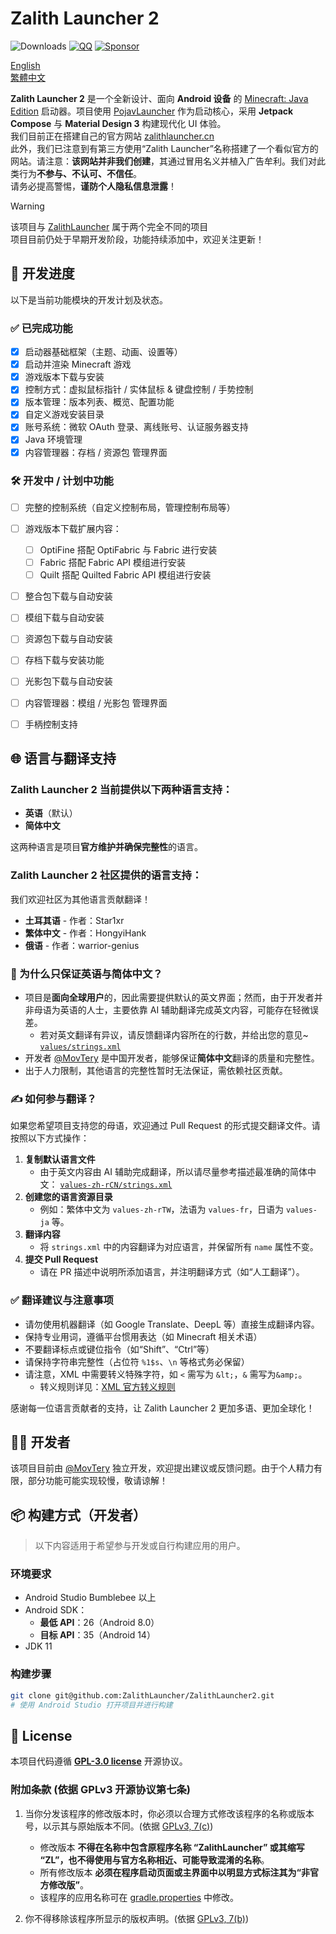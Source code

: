 # Zalith Launcher 2
![Downloads](https://img.shields.io/github/downloads/ZalithLauncher/ZalithLauncher2/total)
[![QQ](https://img.shields.io/badge/QQ-blue)](https://qm.qq.com/q/2MVxS0B29y)
[![Sponsor](https://img.shields.io/badge/sponsor-30363D?logo=GitHub-Sponsors)](https://afdian.com/a/MovTery)

[English](README.md)  
[繁體中文](README_ZH_TW.md)

**Zalith Launcher 2** 是一个全新设计、面向 **Android 设备** 的 [Minecraft: Java Edition](https://www.minecraft.net/) 启动器。项目使用 [PojavLauncher](https://github.com/PojavLauncherTeam/PojavLauncher/tree/v3_openjdk/app_pojavlauncher/src/main/jni) 作为启动核心，采用 **Jetpack Compose** 与 **Material Design 3** 构建现代化 UI 体验。  
我们目前正在搭建自己的官方网站 [zalithlauncher.cn](https://zalithlauncher.cn)  
此外，我们已注意到有第三方使用“Zalith Launcher”名称搭建了一个看似官方的网站。请注意：**该网站并非我们创建**，其通过冒用名义并植入广告牟利。我们对此类行为**不参与、不认可、不信任**。  
请务必提高警惕，**谨防个人隐私信息泄露**！  

> [!WARNING]
> 该项目与 [ZalithLauncher](https://github.com/ZalithLauncher/ZalithLauncher) 属于两个完全不同的项目  
> 项目目前仍处于早期开发阶段，功能持续添加中，欢迎关注更新！





## 📅 开发进度

以下是当前功能模块的开发计划及状态。

### ✅ 已完成功能

* [x] 启动器基础框架（主题、动画、设置等）
* [x] 启动并渲染 Minecraft 游戏
* [x] 游戏版本下载与安装
* [x] 控制方式：虚拟鼠标指针 / 实体鼠标 & 键盘控制 / 手势控制
* [x] 版本管理：版本列表、概览、配置功能
* [x] 自定义游戏安装目录
* [x] 账号系统：微软 OAuth 登录、离线账号、认证服务器支持
* [x] Java 环境管理
* [x] 内容管理器：存档 / 资源包 管理界面

### 🛠️ 开发中 / 计划中功能

* [ ] 完整的控制系统（自定义控制布局，管理控制布局等）
* [ ] 游戏版本下载扩展内容：
    * [ ] OptiFine 搭配 OptiFabric 与 Fabric 进行安装
    * [ ] Fabric 搭配 Fabric API 模组进行安装
    * [ ] Quilt 搭配 Quilted Fabric API 模组进行安装
* [ ] 整合包下载与自动安装
* [ ] 模组下载与自动安装
* [ ] 资源包下载与自动安装
* [ ] 存档下载与安装功能
* [ ] 光影包下载与自动安装
* [ ] 内容管理器：模组 / 光影包 管理界面
* [ ] 手柄控制支持



## 🌐 语言与翻译支持

### Zalith Launcher 2 当前提供以下两种语言支持：

* **英语**（默认）
* **简体中文**

这两种语言是项目**官方维护并确保完整性**的语言。

### Zalith Launcher 2 社区提供的语言支持：

我们欢迎社区为其他语言贡献翻译！

* **土耳其语** - 作者：Star1xr
* **繁体中文** - 作者：HongyiHank
* **俄语** - 作者：warrior-genius

### 📌 为什么只保证英语与简体中文？

* 项目是**面向全球用户**的，因此需要提供默认的英文界面；然而，由于开发者并非母语为英语的人士，主要依靠 AI 辅助翻译完成英文内容，可能存在轻微误差。
   * 若对英文翻译有异议，请反馈翻译内容所在的行数，并给出您的意见~ [`values/strings.xml`](./ZalithLauncher/src/main/res/values/strings.xml)
* 开发者 [@MovTery](https://github.com/MovTery) 是中国开发者，能够保证**简体中文**翻译的质量和完整性。
* 出于人力限制，其他语言的完整性暂时无法保证，需依赖社区贡献。

### ✍️ 如何参与翻译？

如果您希望项目支持您的母语，欢迎通过 Pull Request 的形式提交翻译文件。请按照以下方式操作：

1. **复制默认语言文件**
   * 由于英文内容由 AI 辅助完成翻译，所以请尽量参考描述最准确的简体中文：
     [`values-zh-rCN/strings.xml`](./ZalithLauncher/src/main/res/values-zh-rCN/strings.xml)
2. **创建您的语言资源目录**
   * 例如：繁体中文为 `values-zh-rTW`，法语为 `values-fr`，日语为 `values-ja` 等。
3. **翻译内容**
   * 将 `strings.xml` 中的内容翻译为对应语言，并保留所有 `name` 属性不变。
4. **提交 Pull Request**
   * 请在 PR 描述中说明所添加语言，并注明翻译方式（如“人工翻译”）。

### ✅ 翻译建议与注意事项

* 请勿使用机器翻译（如 Google Translate、DeepL 等）直接生成翻译内容。
* 保持专业用词，遵循平台惯用表达（如 Minecraft 相关术语）
* 不要翻译标点或键位指令（如“Shift”、“Ctrl”等）
* 请保持字符串完整性（占位符 `%1$s`、`\n` 等格式务必保留）
* 请注意，XML 中需要转义特殊字符，如 `<` 需写为 `&lt;`，`&` 需写为`&amp;`。
   * 转义规则详见：[XML 官方转义规则](https://www.w3.org/TR/xml/#syntax)

感谢每一位语言贡献者的支持，让 Zalith Launcher 2 更加多语、更加全球化！




## 👨‍💻 开发者

该项目目前由 [@MovTery](https://github.com/MovTery) 独立开发，欢迎提出建议或反馈问题。由于个人精力有限，部分功能可能实现较慢，敬请谅解！




## 📦 构建方式（开发者）

> 以下内容适用于希望参与开发或自行构建应用的用户。

### 环境要求

* Android Studio Bumblebee 以上
* Android SDK：
    * **最低 API**：26（Android 8.0）
    * **目标 API**：35（Android 14）
* JDK 11

### 构建步骤

```bash
git clone git@github.com:ZalithLauncher/ZalithLauncher2.git
# 使用 Android Studio 打开项目并进行构建
```




## 📜 License

本项目代码遵循 **[GPL-3.0 license](LICENSE)** 开源协议。

### 附加条款 (依据 GPLv3 开源协议第七条)  

1. 当你分发该程序的修改版本时，你必须以合理方式修改该程序的名称或版本号，以示其与原始版本不同。(依据 [GPLv3, 7(c)](https://github.com/ZalithLauncher/ZalithLauncher2/blob/969827b/LICENSE#L372-L374))
   - 修改版本 **不得在名称中包含原程序名称 “ZalithLauncher” 或其缩写 “ZL”，也不得使用与官方名称相近、可能导致混淆的名称**。
   - 所有修改版本 **必须在程序启动页面或主界面中以明显方式标注其为“非官方修改版”**。
   - 该程序的应用名称可在 [gradle.properties](./ZalithLauncher/gradle.properties) 中修改。

2. 你不得移除该程序所显示的版权声明。(依据 [GPLv3, 7(b)](https://github.com/ZalithLauncher/ZalithLauncher2/blob/969827b/LICENSE#L368-L370))

